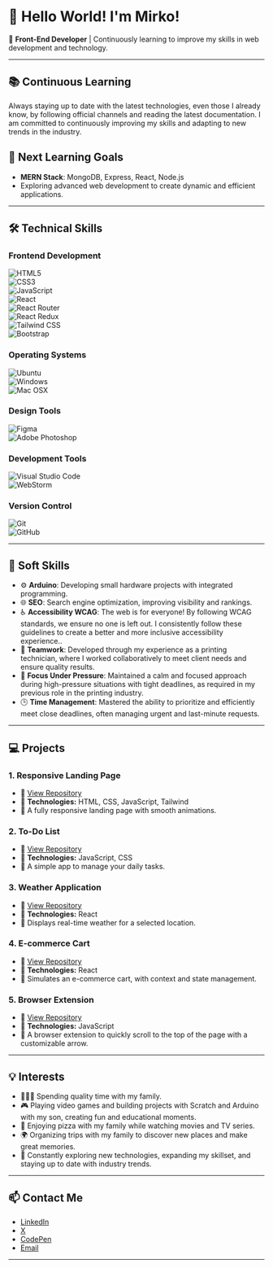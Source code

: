 # 👋 Hello World! I'm Mirko!

🎯 **Front-End Developer** | Continuously learning to improve my skills in web
development and technology.

---

## 📚 **Continuous Learning**

Always staying up to date with the latest technologies, even those I already
know, by following official channels and reading the latest documentation. I am
committed to continuously improving my skills and adapting to new trends in the
industry.

## 🌱 **Next Learning Goals**

- **MERN Stack**: MongoDB, Express, React, Node.js
- Exploring advanced web development to create dynamic and efficient
  applications.

---

## 🛠️ **Technical Skills**

### **Frontend Development**

![HTML5](https://img.shields.io/badge/HTML5-E34F26?style=for-the-badge&logo=html5&logoColor=white "HTML5")  
![CSS3](https://img.shields.io/badge/CSS3-1572B6?style=for-the-badge&logo=css3&logoColor=white "CSS3")  
![JavaScript](https://img.shields.io/badge/JavaScript-F7DF1E?style=for-the-badge&logo=javascript&logoColor=black "JavaScript")  
![React](https://img.shields.io/badge/React-61DAFB?style=for-the-badge&logo=react&logoColor=black "React")  
![React Router](https://img.shields.io/badge/React_Router-CA4245?style=for-the-badge&logo=react-router&logoColor=white "React Router")  
![React Redux](https://img.shields.io/badge/React_Redux-764ABC?style=for-the-badge&logo=redux&logoColor=white "React Redux")  
![Tailwind CSS](https://img.shields.io/badge/Tailwind_CSS-06B6D4?style=for-the-badge&logo=tailwind-css&logoColor=white "Tailwind CSS")  
![Bootstrap](https://img.shields.io/badge/Bootstrap-7952B3?style=for-the-badge&logo=bootstrap&logoColor=white "Bootstrap")

### **Operating Systems**

![Ubuntu](https://img.shields.io/badge/Ubuntu-E95420?style=for-the-badge&logo=ubuntu&logoColor=white "Ubuntu")  
![Windows](https://img.shields.io/badge/Windows-0078D4?style=for-the-badge&logo=windows&logoColor=white "Windows")  
![Mac OSX](https://img.shields.io/badge/Mac_OSX-000000?style=for-the-badge&logo=apple&logoColor=white "Mac OSX")

### **Design Tools**

![Figma](https://img.shields.io/badge/Figma-F24E1E?style=for-the-badge&logo=figma&logoColor=white "Figma")  
![Adobe Photoshop](https://img.shields.io/badge/Adobe%20Photoshop-31A8FF?style=for-the-badge&logo=adobe-photoshop&logoColor=white "Adobe Photoshop")

### **Development Tools**

![Visual Studio Code](https://img.shields.io/badge/Visual%20Studio%20Code-0078D4?style=for-the-badge&logo=visual-studio-code&logoColor=white "Visual Studio Code")  
![WebStorm](https://img.shields.io/badge/WebStorm-000000?style=for-the-badge&logo=webstorm&logoColor=white "WebStorm")

### **Version Control**

![Git](https://img.shields.io/badge/Git-F05032?style=for-the-badge&logo=git&logoColor=white "Git")  
![GitHub](https://img.shields.io/badge/GitHub-181717?style=for-the-badge&logo=github&logoColor=white "GitHub")

---

## 🌟 **Soft Skills**

- ⚙️ **Arduino**: Developing small hardware projects with integrated
  programming.
- 🌐 **SEO**: Search engine optimization, improving visibility and rankings.
- ♿ **Accessibility WCAG**: The web is for everyone! By following WCAG standards, we ensure no one is left out. I consistently follow these guidelines to create a better and more inclusive accessibility experience..
- 🤝 **Teamwork**: Developed through my experience as a printing technician,
  where I worked collaboratively to meet client needs and ensure quality
  results.
- 🧘 **Focus Under Pressure**: Maintained a calm and focused approach during
  high-pressure situations with tight deadlines, as required in my previous role
  in the printing industry.
- 🕒 **Time Management**: Mastered the ability to prioritize and efficiently meet
  close deadlines, often managing urgent and last-minute requests.

---

## 💻 **Projects**

### 1. **Responsive Landing Page**

- 🔗 [View Repository](#)
- 🌟 **Technologies:** HTML, CSS, JavaScript, Tailwind
- 📜 A fully responsive landing page with smooth animations.

### 2. **To-Do List**

- 🔗 [View Repository](https://github.com/mirkomkr/todo-app)
- 🌟 **Technologies:** JavaScript, CSS
- 📜 A simple app to manage your daily tasks.

### 3. **Weather Application**

- 🔗 [View Repository](#)
- 🌟 **Technologies:** React
- 📜 Displays real-time weather for a selected location.

### 4. **E-commerce Cart**

- 🔗 [View Repository](#)
- 🌟 **Technologies:** React
- 📜 Simulates an e-commerce cart, with context and state management.

### 5. **Browser Extension**

- 🔗 [View Repository](#)
- 🌟 **Technologies:** JavaScript
- 📜 A browser extension to quickly scroll to the top of the page with a
  customizable arrow.

---

## 💡 **Interests**

- 👨‍👩‍👦 Spending quality time with my family.
- 🎮 Playing video games and building projects with Scratch and Arduino with my
  son, creating fun and educational moments.
- 🍕 Enjoying pizza with my family while watching movies and TV series.
- 🌍 Organizing trips with my family to discover new places and make great
  memories.
- 🚀 Constantly exploring new technologies, expanding my skillset, and staying up
  to date with industry trends.

---

## 📫 **Contact Me**

- [LinkedIn](https://www.linkedin.com/in/mirko-passeri/)  
- [X](https://x.com/mirkomkr)
- [CodePen](https://codepen.io/mirkomkr)
- [Email](#)

---
